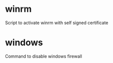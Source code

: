# winrm
Script to activate winrm with self signed certificate

# windows
Command to disable windows firewall


